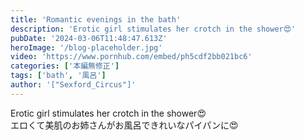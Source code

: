 ```yaml
---
title: 'Romantic evenings in the bath'
description: 'Erotic girl stimulates her crotch in the shower😍'
pubDate: '2024-03-06T11:48:47.613Z'
heroImage: '/blog-placeholder.jpg'
video: 'https://www.pornhub.com/embed/ph5cdf2bb021bc6'
categories: ['本編無修正']
tags: ['bath', '風呂']
author: '["Sexford_Circus"]'
---
```


Erotic girl stimulates her crotch in the shower😍<br>
エロくて美肌のお姉さんがお風呂できれいなパイパンに😍

